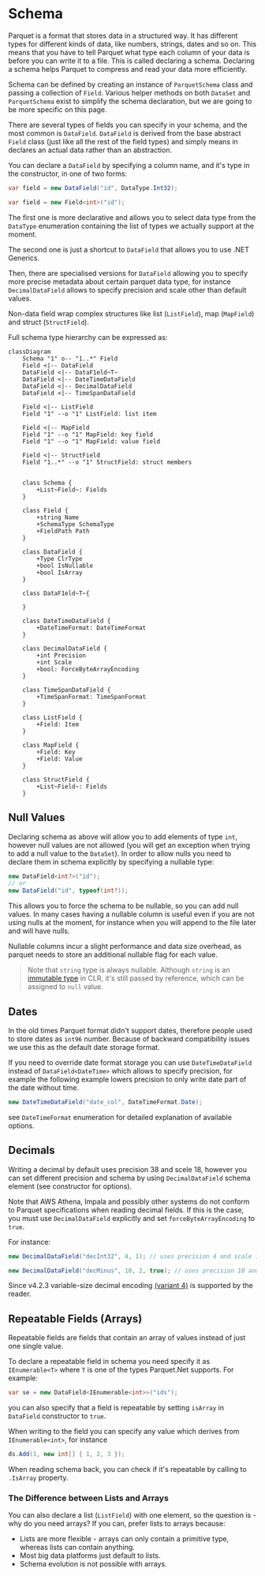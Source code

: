 # Schema

Parquet is a format that stores data in a structured way. It has different types for different kinds of data, like numbers, strings, dates and so on. This means that you have to tell Parquet what type each column of your data is before you can write it to a file. This is called declaring a schema. Declaring a schema helps Parquet to compress and read your data more efficiently.

Schema can be defined by creating an instance of `ParquetSchema` class and passing a collection of `Field`. Various helper methods on both `DataSet` and `ParquetSchema` exist to simplify the schema declaration, but we are going to be more specific on this page.

There are several types of fields you can specify in your schema, and the most common is `DataField`. `DataField` is derived from the base abstract `Field` class (just like all the rest of the field types) and simply means in declares an actual data rather than an abstraction.

You can declare a `DataField` by specifying a column name, and it's type in the constructor, in one of two forms:

```C#
var field = new DataField("id", DataType.Int32);

var field = new Field<int>("id");
```

The first one is more declarative and allows you to select data type from the `DataType` enumeration containing the list of types we actually support at the moment.

The second one is just a shortcut to `DataField` that allows you to use .NET Generics.

Then, there are specialised versions for `DataField` allowing you to specify more precise metadata about certain parquet data type, for instance `DecimalDataField` allows to specify precision and scale other than default values.

Non-data field wrap complex structures like list (`ListField`), map (`MapField`) and struct (`StructField`).

Full schema type hierarchy can be expressed as:

```mermaid
classDiagram
    Schema "1" o-- "1..*" Field
    Field <|-- DataField
    DataField <|-- DataF1eld~T~
    DataField <|-- DateTimeDataField
    DataField <|-- DecimalDataField
    DataField <|-- TimeSpanDataField
    
    Field <|-- ListField
    Field "1" --o "1" ListField: list item

    Field <|-- MapField
    Field "1" --o "1" MapField: key field
    Field "1" --o "1" MapField: value field

    Field <|-- StructField
    Field "1..*" --o "1" StructField: struct members


    class Schema {
        +List~Field~: Fields
    }

    class Field {
        +string Name
        +SchemaType SchemaType
        +FieldPath Path
    }

    class DataField {
        +Type ClrType
        +bool IsNullable
        +bool IsArray
    }

    class DataF1eld~T~{
        
    }

    class DateTimeDataField {
        +DateTimeFormat: DateTimeFormat
    }

    class DecimalDataField {
        +int Precision
        +int Scale
        +bool: ForceByteArrayEncoding
    }

    class TimeSpanDataField {
        +TimeSpanFormat: TimeSpanFormat
    }

    class ListField {
        +Field: Item
    }

    class MapField {
        +Field: Key
        +Field: Value
    }

    class StructField {
        +List~Field~: Fields
    }
```



## Null Values

Declaring schema as above will allow you to add elements of type `int`, however null values are not allowed (you will get an exception when trying to add a null value to the `DataSet`). In order to allow nulls you need to declare them in schema explicitly by specifying a nullable type:

```C#
new DataField<int?>("id");
// or
new DataField("id", typeof(int?));
```

This allows you to force the schema to be nullable, so you can add null values. In many cases having a nullable column is useful even if you are not using nulls at the moment, for instance when you will append to the file later and will have nulls.

Nullable columns incur a slight performance and data size overhead, as parquet needs to store an additional nullable flag for each value.

> Note that `string` type is always nullable. Although `string` is an [immutable type](https://docs.microsoft.com/en-us/dotnet/csharp/programming-guide/strings/) in CLR, it's still passed by reference, which can be assigned to `null` value.

## Dates

In the old times Parquet format didn't support dates, therefore people used to store dates as `int96` number. Because of backward compatibility issues we use this as the default date storage format.

If you need to override date format storage you can use `DateTimeDataField` instead of `DataField<DateTime>` which allows to specify precision, for example the following example lowers precision to only write date part of the date without time.

```C#
new DateTimeDataField("date_col", DateTimeFormat.Date);
```

see `DateTimeFormat` enumeration for detailed explanation of available options.

## Decimals

Writing a decimal by default uses precision 38 and scele 18, however you can set different precision and schema by using `DecimalDataField` schema element (see constructor for options).

Note that AWS Athena, Impala and possibly other systems do not conform to Parquet specifications when reading decimal fields. If this is the case, you must use `DecimalDataField` explicitly and set `forceByteArrayEncoding` to `true`.

For instance:

```C#
new DecimalDataField("decInt32", 4, 1); // uses precision 4 and scale 1

new DecimalDataField("decMinus", 10, 2, true); // uses precision 10 and scale 2, and enforces legacy decimal encoding that Impala understands
```

Since v4.2.3 variable-size decimal encoding [(variant 4)](https://github.com/apache/parquet-format/blob/master/LogicalTypes.md#decimal) is supported by the reader.

## Repeatable Fields (Arrays)

Repeatable fields are fields that contain an array of values instead of just one single value.

To declare a repeatable field in schema you need specify it as `IEnumerable<T>` where `T` is one of the types Parquet.Net supports. For example:

```C#
var se = new DataField<IEnumerable<int>>("ids");
```

you can also specify that a field is repeatable by setting `isArray` in `DataField` constructor to `true`.

When writing to the field you can specify any value which derives from `IEnumerable<int>`, for instance

```C#
ds.Add(1, new int[] { 1, 2, 3 });
```

When reading schema back, you can check if it's repeatable by calling to `.IsArray` property. 

### The Difference between Lists and Arrays

You can also declare a list (`ListField`) with one element, so the question is - why do you need arrays? If you can, prefer lists to arrays because:

- Lists are more flexible - arrays can only contain a primitive type, whereas lists can contain anything.
- Most big data platforms just default to lists.
- Schema evolution is not possible with arrays.
